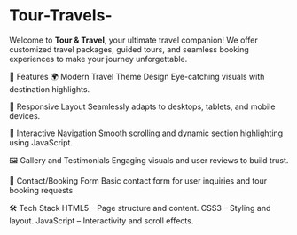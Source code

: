 # Tour-Travels-
Welcome to **Tour & Travel**, your ultimate travel companion! We offer customized travel packages, guided tours, and seamless booking experiences to make your journey unforgettable.

🚀 Features
🌍 Modern Travel Theme Design
    Eye-catching visuals with destination highlights.

📱 Responsive Layout
    Seamlessly adapts to desktops, tablets, and mobile devices.

🧭 Interactive Navigation
    Smooth scrolling and dynamic section highlighting using JavaScript.

🖼️ Gallery and Testimonials
    Engaging visuals and user reviews to build trust.

📩 Contact/Booking Form
    Basic contact form for user inquiries and tour booking requests

🛠️ Tech Stack
    HTML5 – Page structure and content.
    CSS3 – Styling and layout.
    JavaScript – Interactivity and scroll effects.
